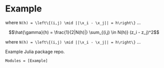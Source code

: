 # Example


where ``N(h) = \left\{(i,j) \mid ||\x_i - \x_j|| = h\right\}`` ...

```math
\hat{\gamma}(h) = \frac{1}{2|N(h)|} \sum_{(i,j) \in N(h)} (z_i - z_j)^2
```

where ``N(h) = \left\{(i,j) \mid ||\x_i - \x_j|| = h\right\}`` ...

Example Julia package repo.

```@autodocs
Modules = [Example]
```
